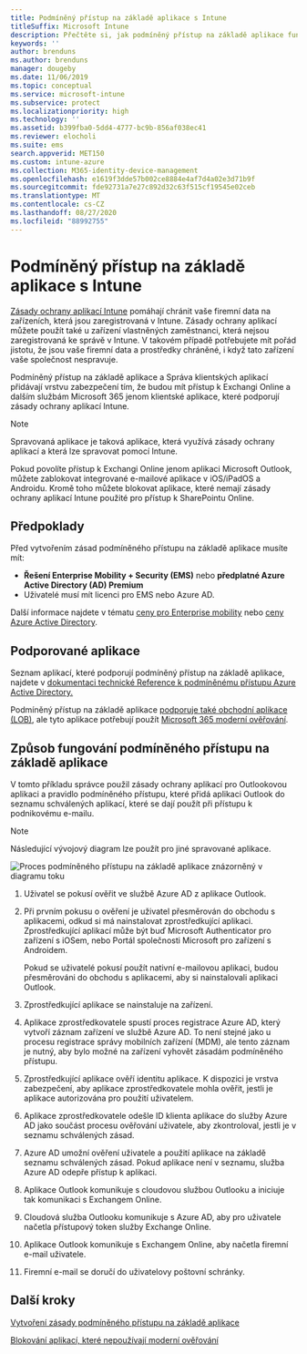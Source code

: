 ```yaml
---
title: Podmíněný přístup na základě aplikace s Intune
titleSuffix: Microsoft Intune
description: Přečtěte si, jak podmíněný přístup na základě aplikace funguje s Intune.
keywords: ''
author: brenduns
ms.author: brenduns
manager: dougeby
ms.date: 11/06/2019
ms.topic: conceptual
ms.service: microsoft-intune
ms.subservice: protect
ms.localizationpriority: high
ms.technology: ''
ms.assetid: b399fba0-5dd4-4777-bc9b-856af038ec41
ms.reviewer: elocholi
ms.suite: ems
search.appverid: MET150
ms.custom: intune-azure
ms.collection: M365-identity-device-management
ms.openlocfilehash: e1619f3dde57b002ce8884e4af7d4a02e3d71b9f
ms.sourcegitcommit: fde92731a7e27c892d32c63f515cf19545e02ceb
ms.translationtype: MT
ms.contentlocale: cs-CZ
ms.lasthandoff: 08/27/2020
ms.locfileid: "88992755"
---
```

# <a name="app-based-conditional-access-with-intune"></a>Podmíněný přístup na základě aplikace s Intune

[Zásady ochrany aplikací Intune](../apps/app-protection-policy.md) pomáhají chránit vaše firemní data na zařízeních, která jsou zaregistrovaná v Intune. Zásady ochrany aplikací můžete použít také u zařízení vlastněných zaměstnanci, která nejsou zaregistrovaná ke správě v Intune. V takovém případě potřebujete mít pořád jistotu, že jsou vaše firemní data a prostředky chráněné, i když tato zařízení vaše společnost nespravuje.

Podmíněný přístup na základě aplikace a Správa klientských aplikací přidávají vrstvu zabezpečení tím, že budou mít přístup k Exchangi Online a dalším službám Microsoft 365 jenom klientské aplikace, které podporují zásady ochrany aplikací Intune.

> [!NOTE]
> Spravovaná aplikace je taková aplikace, která využívá zásady ochrany aplikací a která lze spravovat pomocí Intune.

Pokud povolíte přístup k Exchangi Online jenom aplikaci Microsoft Outlook, můžete zablokovat integrované e-mailové aplikace v iOS/iPadOS a Androidu. Kromě toho můžete blokovat aplikace, které nemají zásady ochrany aplikací Intune použité pro přístup k SharePointu Online.

## <a name="prerequisites"></a>Předpoklady

Před vytvořením zásad podmíněného přístupu na základě aplikace musíte mít:

- **Řešení Enterprise Mobility + Security (EMS)** nebo **předplatné Azure Active Directory (AD) Premium**
- Uživatelé musí mít licenci pro EMS nebo Azure AD.

Další informace najdete v tématu [ceny pro Enterprise mobility](https://www.microsoft.com/cloud-platform/enterprise-mobility-pricing) nebo [ceny Azure Active Directory](https://azure.microsoft.com/pricing/details/active-directory/).

## <a name="supported-apps"></a>Podporované aplikace

Seznam aplikací, které podporují podmíněný přístup na základě aplikace, najdete v [dokumentaci technické Reference k podmíněnému přístupu Azure Active Directory.](/azure/active-directory/active-directory-conditional-access-technical-reference)

Podmíněný přístup na základě aplikace [podporuje také obchodní aplikace (LOB)](app-modern-authentication-block.md), ale tyto aplikace potřebují použít [Microsoft 365 moderní ověřování](https://support.office.com/article/Using-Office-365-modern-authentication-with-Office-clients-776c0036-66fd-41cb-8928-5495c0f9168a). 

## <a name="how-app-based-conditional-access-works"></a>Způsob fungování podmíněného přístupu na základě aplikace

V tomto příkladu správce použil zásady ochrany aplikací pro Outlookovou aplikaci a pravidlo podmíněného přístupu, které přidá aplikaci Outlook do seznamu schválených aplikací, které se dají použít při přístupu k podnikovému e-mailu.

> [!NOTE]
> Následující vývojový diagram lze použít pro jiné spravované aplikace.

![Proces podmíněného přístupu na základě aplikace znázorněný v diagramu toku](./media/app-based-conditional-access-intune/ca-intune-common-ways-3.png)

1. Uživatel se pokusí ověřit ve službě Azure AD z aplikace Outlook.

2. Při prvním pokusu o ověření je uživatel přesměrován do obchodu s aplikacemi, odkud si má nainstalovat zprostředkující aplikaci. Zprostředkující aplikací může být buď Microsoft Authenticator pro zařízení s iOSem, nebo Portál společnosti Microsoft pro zařízení s Androidem.

   Pokud se uživatelé pokusí použít nativní e-mailovou aplikaci, budou přesměrováni do obchodu s aplikacemi, aby si nainstalovali aplikaci Outlook.

3. Zprostředkující aplikace se nainstaluje na zařízení.

4. Aplikace zprostředkovatele spustí proces registrace Azure AD, který vytvoří záznam zařízení ve službě Azure AD. To není stejné jako u procesu registrace správy mobilních zařízení (MDM), ale tento záznam je nutný, aby bylo možné na zařízení vyhovět zásadám podmíněného přístupu.

5. Zprostředkující aplikace ověří identitu aplikace. K dispozici je vrstva zabezpečení, aby aplikace zprostředkovatele mohla ověřit, jestli je aplikace autorizována pro použití uživatelem.

6. Aplikace zprostředkovatele odešle ID klienta aplikace do služby Azure AD jako součást procesu ověřování uživatele, aby zkontroloval, jestli je v seznamu schválených zásad.

7. Azure AD umožní ověření uživatele a použití aplikace na základě seznamu schválených zásad. Pokud aplikace není v seznamu, služba Azure AD odepře přístup k aplikaci.

8. Aplikace Outlook komunikuje s cloudovou službou Outlooku a iniciuje tak komunikaci s Exchangem Online.

9. Cloudová služba Outlooku komunikuje s Azure AD, aby pro uživatele načetla přístupový token služby Exchange Online.

10. Aplikace Outlook komunikuje s Exchangem Online, aby načetla firemní e-mail uživatele.

11. Firemní e-mail se doručí do uživatelovy poštovní schránky.

## <a name="next-steps"></a>Další kroky
[Vytvoření zásady podmíněného přístupu na základě aplikace](app-based-conditional-access-intune-create.md)

[Blokování aplikací, které nepoužívají moderní ověřování](app-modern-authentication-block.md)
